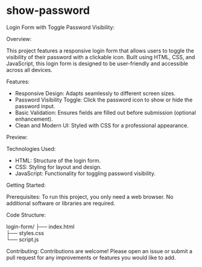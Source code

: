 # show-password

Login Form with Toggle Password Visibility:

Overview:

This project features a responsive login form that allows users to toggle the visibility of their password with a clickable icon. Built using HTML, CSS, and JavaScript, this login form is designed to be user-friendly and accessible across all devices.

Features:

- Responsive Design: Adapts seamlessly to different screen sizes.
- Password Visibility Toggle: Click the password icon to show or hide the password input.
- Basic Validation: Ensures fields are filled out before submission (optional enhancement).
- Clean and Modern UI: Styled with CSS for a professional appearance.

Preview:

Technologies Used:
- HTML: Structure of the login form.
- CSS: Styling for layout and design.
- JavaScript: Functionality for toggling password visibility.

Getting Started:

Prerequisites:
To run this project, you only need a web browser. No additional software or libraries are required.


Code Structure:

login-form/
├── index.html       
├── styles.css       
└── script.js        


Contributing:
Contributions are welcome!
 Please open an issue or submit a pull request for any improvements or features you would like to add.
